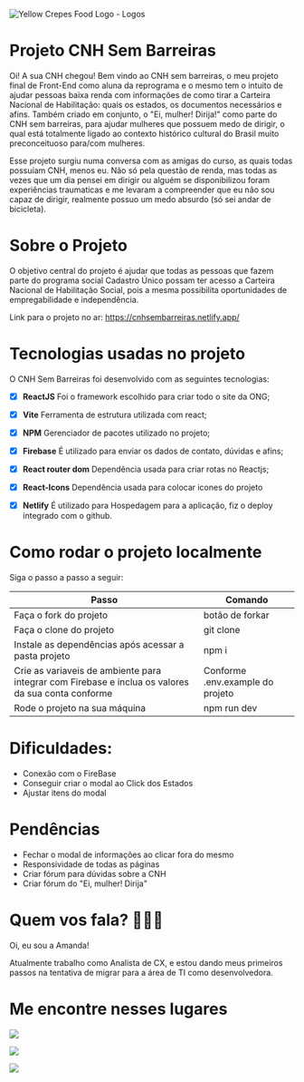 ![Yellow Crepes Food Logo - Logos](https://github.com/amanddmouraz/projeto-repro-final/assets/96799992/8161100a-946e-4c6e-9ff9-ca66d3f23f42)

# Projeto CNH Sem Barreiras

Oi! A sua CNH chegou!
Bem vindo ao CNH sem barreiras, o meu projeto final de Front-End como aluna da reprograma e o mesmo tem o intuito de ajudar pessoas baixa renda com informações de como tirar a  Carteira Nacional de Habilitação: quais os estados, os documentos necessários e afins. Também criado em conjunto, o "Ei, mulher! Dirija!" como parte do CNH sem barreiras, para ajudar mulheres que possuem medo de dirigir, o qual está totalmente ligado ao contexto histórico cultural do Brasil muito preconceituoso para/com mulheres.

Esse projeto surgiu numa conversa com as amigas do curso, as quais todas possuíam CNH, menos eu. Não só pela questão de renda, mas todas as vezes que um dia pensei em dirigir ou alguém se disponibilizou foram experiências traumaticas e me levaram a compreender que eu não sou capaz de dirigir, realmente possuo um medo absurdo (só sei andar de bicicleta).


# Sobre o Projeto

O objetivo central do projeto é ajudar que todas as pessoas que fazem parte do programa social Cadastro Único possam ter acesso a  Carteira Nacional de Habilitação Social, pois a mesma possibilita oportunidades de empregabilidade e independência.

Link para o projeto no ar: https://cnhsembarreiras.netlify.app/

# Tecnologias usadas no projeto

O CNH Sem Barreiras foi desenvolvido com as seguintes tecnologias:

- [x] **ReactJS** Foi o framework escolhido para criar todo o site da ONG;
- [x] **Vite** Ferramenta de estrutura utilizada com react;
- [x] **NPM** Gerenciador de pacotes utilizado no projeto;
- [x] **Firebase** É utilizado para enviar os dados de contato, dúvidas e afins;
- [x] **React router dom** Dependência usada para criar rotas no Reactjs;
- [x] **React-Icons** Dependência usada para colocar icones do projeto
- [x] **Netlify**  É utilizado para Hospedagem para a aplicação, fiz o deploy integrado com o github.

 
# Como rodar o projeto localmente
Siga o passo a passo a seguir:
<table>
  <thead>
<th>Passo	</th>
<th>Comando</th>
  </thead>
    <tbody>
    <tr>
      <td>Faça o fork do projeto</td>
	    <td>botão de forkar</td>
    </tr>
      <tr>
      <td>Faça o clone do projeto</td>
	    <td>git clone</td>
    </tr>
	 <tr>
      <td>Instale as dependências após acessar a pasta projeto</td>
	    <td>npm i</td>
    </tr>
    <tr>
      <td>Crie as variaveis de ambiente para integrar com Firebase e inclua os valores da sua conta	conforme</td>
	    <td> Conforme .env.example do projeto</td>
    </tr>
   <tr>
      <td>Rode o projeto na sua máquina</td>
	    <td> npm run dev</td>
    </tr>	
    </table>


# Dificuldades:

- Conexão com o FireBase
- Conseguir criar o modal ao Click dos Estados
- Ajustar itens do modal

# Pendências
- Fechar o modal de informações ao clicar fora do mesmo
- Responsividade de todas as páginas
- Criar fórum para dúvidas sobre a CNH
- Criar fórum do "Ei, mulher! Dirija"



  
# Quem vos fala? 🙋🏿‍♀️

Oi, eu sou a Amanda!

Atualmente trabalho como Analista de CX, e estou dando meus primeiros passos na tentativa de migrar para a área de TI como desenvolvedora. 

# Me encontre nesses lugares
<div> 
  <a href="https://www.instagram.com/falidaelinda/" target="_blank">
  <img src="https://img.shields.io/badge/-Instagram-%23E4405F?style=for-the-badge&logo=instagram&logoColor=white" target="_blank">
  </a>

  <a href = "mailto:amanlsmoura@gmail.com"><img src="https://img.shields.io/badge/-Gmail-%23333?style=for-the-badge&logo=gmail&logoColor=white" target="_blank">
  </a>

  <a href="https://www.linkedin.com/in/amanda-moura-dev/" target="_blank"><img src="https://img.shields.io/badge/-LinkedIn-%230077B5?style=for-the-badge&logo=linkedin&logoColor=white" target="_blank">
  </a> 
